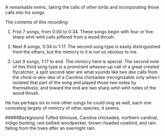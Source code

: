 A remarkable mimic, taking the calls of other birds and incorporating those calls into his songs.

The contents of this recording:

1) Frist 7 songs, from 0:00 to 0:34. These songs begin with four or five sharp whit-whit calls pilfered from a wood thrush. 

2) Next 8 songs, 0:34 to 1:17. The second song type is easily distinguished from the others, but the mimicry in it is not so obvious to me.

3)  Last 9 songs, 1:17 to end. The mimicry here is special. The second note of this third song type is a prominent _wheeee-up_ call of a great crested flycatcher; a split second later are what sounds like two _dee_ calls from the _chick-a-dee-dee_ of a Carolina chickadee (recognizable only when I isolated that part of the song and played those two notes by themselves); and toward the end are two sharp _whit-whit_ notes of the wood thrush.

He has perhaps six to nine other songs he could sing as well, each one consisting largely of mimicry of other species, it seems.

#####Background
Tufted titmouse, Carolina chickadee, northern cardinal, indigo bunting, red-bellied woodpecker, brown-headed cowbird, and rain falling from the trees after an overnight rain. 
